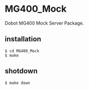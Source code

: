 # MG400_Mock
Dobot MG400 Mock Server Package.

## installation 
```console
$ cd MG400_Mock 
$ make
```

## shotdown
```console
$ make down
```
